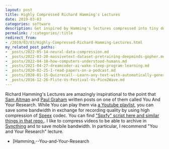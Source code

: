 ```yaml
---
layout: post
title: Highly Compressed Richard Hamming's Lectures
date: 2019-03-03
categories: software
description: Get inspired by Hamming's lectures compressed into tiny downloadable files.
permalink: /:categories/:title
redirect_from:
- /2019/03/03/Highly-Compressed-Richard-Hamming-Lectures.html
my_related_post_paths:
- _posts/2022-05-14-neural-data-compression.md
- _posts/2022-03-20-massivetext-dataset-pretraining-deepminds-gopher.md
- _posts/2022-04-18-how-computers-understood-humans.md
- _posts/2021-04-27-dreamcoder-ai-wake-sleep-program-learning.md
- _posts/2020-02-25-I-read-papers-on-a-podcast.md
- _posts/2020-01-15-Quizrecall--Learn-any-text-with-automatically-generated-quiz.md
- _posts/2016-12-26-Flite-Vs-Festival-Vs-Pico2Wave.md
---
```




Richard Hamming's Lectures are amazingly inspirational to the point that [Sam Altman](http://blog.samaltman.com/you-and-your-research) and [Paul Graham](http://www.paulgraham.com/hamming.html) written posts on one of them called You And Your Research.
While You can play them via [a Youtube playlist](https://www.youtube.com/watch?v=AD4b-52jtos&list=PL2FF649D0C4407B30&index=1), you can save some bandwidth in exchange for recording quality by using high compression of [Speex](https://www.speex.org/) codec.
You can find ["Spxfy" script here and similar things in that repo.](https://github.com/vackosar/text2gsm/blob/master/spxfy).
I like to compress videos to be able to archive in [Syncthing](https://syncthing.net/) and to save mobile bandwidth.
In particular, I recommend "You and Your Research" lecture.

- [Hamming,--You-and-Your-Research